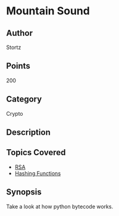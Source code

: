 # Mountain Sound
## Author
Stortz
## Points
200
## Category
Crypto
## Description

## Topics Covered

- [RSA](/cryptography/what-is-rsa/)
- [Hashing Functions](/cryptography/what-are-hashing-functions/)
## Synopsis

Take a look at how python bytecode works. 